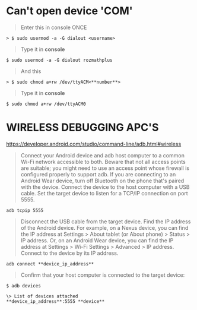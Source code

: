 # Can't open device 'COM'

> Enter this in console ONCE

```console
> $ sudo usermod -a -G dialout <username>
```

> Type it in **console**

```console
$ sudo usermod -a -G dialout rozmathplus
```

> And this 

```console
> $ sudo chmod a+rw /dev/ttyACM<**number**>
```

> Type it in **console**

```console
$ sudo chmod a+rw /dev/ttyACM0
```





# WIRELESS DEBUGGING APC'S

https://developer.android.com/studio/command-line/adb.html#wireless

> Connect your Android device and adb host computer to a common Wi-Fi network accessible to both. Beware that not all access points are suitable; you might need to use an access point whose firewall is configured properly to support adb.
If you are connecting to an Android Wear device, turn off Bluetooth on the phone that's paired with the device.
Connect the device to the host computer with a USB cable.
Set the target device to listen for a TCP/IP connection on port 5555.

```console
adb tcpip 5555
```

> Disconnect the USB cable from the target device.
Find the IP address of the Android device. For example, on a Nexus device, you can find the IP address at Settings > About tablet (or About phone) > Status > IP address. Or, on an Android Wear device, you can find the IP address at Settings > Wi-Fi Settings > Advanced > IP address.
Connect to the device by its IP address.

```console
adb connect **device_ip_address**
```

> Confirm that your host computer is connected to the target device:

```console
$ adb devices

\> List of devices attached
**device_ip_address**:5555 **device**
```
